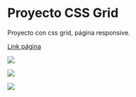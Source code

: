 # Proyecto CSS Grid

Proyecto con css grid, página responsive.

[Link página](https://30ortiz.github.io/proyecto-css-grid/)

![](https://res.cloudinary.com/dngcu1bvt/image/upload/v1646784745/proyecto-css-grid/hero-proyecto-css-grid_v0qpxx.png)

![](https://res.cloudinary.com/dngcu1bvt/image/upload/v1646784745/proyecto-css-grid/services-proyecto-css-grid_pvhm0e.png)

![](https://res.cloudinary.com/dngcu1bvt/image/upload/v1646784745/proyecto-css-grid/menu-proyecto-css-grid_d6pzdk.png)